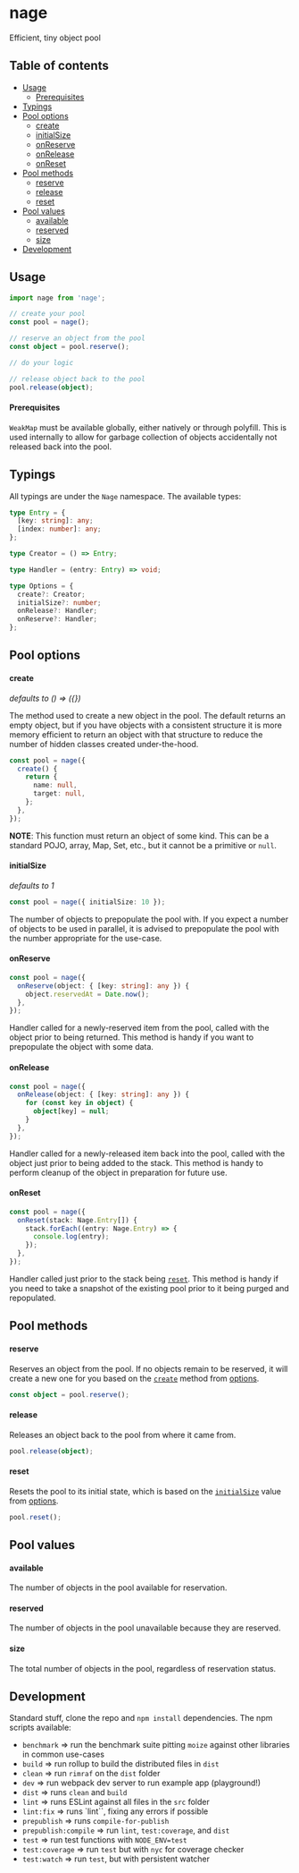 # nage

Efficient, tiny object pool

## Table of contents

- [Usage](#usage)
  - [Prerequisites](#prerequisites)
- [Typings](#typings)
- [Pool options](#pool-options)
  - [create](#create)
  - [initialSize](#initialsize)
  - [onReserve](#onreserve)
  - [onRelease](#onrelease)
  - [onReset](#onreset)
- [Pool methods](#pool-methods)
  - [reserve](#reserve)
  - [release](#release)
  - [reset](#reset)
- [Pool values](#pool-values)
  - [available](#available)
  - [reserved](#reserved)
  - [size](#size)
- [Development](#development)

## Usage

```typescript
import nage from 'nage';

// create your pool
const pool = nage();

// reserve an object from the pool
const object = pool.reserve();

// do your logic

// release object back to the pool
pool.release(object);
```

#### Prerequisites

`WeakMap` must be available globally, either natively or through polyfill. This is used internally to allow for garbage collection of objects accidentally not released back into the pool.

## Typings

All typings are under the `Nage` namespace. The available types:

```typescript
type Entry = {
  [key: string]: any;
  [index: number]: any;
};

type Creator = () => Entry;

type Handler = (entry: Entry) => void;

type Options = {
  create?: Creator;
  initialSize?: number;
  onRelease?: Handler;
  onReserve?: Handler;
};
```

## Pool options

#### create

_defaults to () => ({})_

The method used to create a new object in the pool. The default returns an empty object, but if you have objects with a consistent structure it is more memory efficient to return an object with that structure to reduce the number of hidden classes created under-the-hood.

```typescript
const pool = nage({
  create() {
    return {
      name: null,
      target: null,
    };
  },
});
```

**NOTE**: This function must return an object of some kind. This can be a standard POJO, array, Map, Set, etc., but it cannot be a primitive or `null`.

#### initialSize

_defaults to 1_

```typescript
const pool = nage({ initialSize: 10 });
```

The number of objects to prepopulate the pool with. If you expect a number of objects to be used in parallel, it is advised to prepopulate the pool with the number appropriate for the use-case.

#### onReserve

```typescript
const pool = nage({
  onReserve(object: { [key: string]: any }) {
    object.reservedAt = Date.now();
  },
});
```

Handler called for a newly-reserved item from the pool, called with the object prior to being returned. This method is handy if you want to prepopulate the object with some data.

#### onRelease

```typescript
const pool = nage({
  onRelease(object: { [key: string]: any }) {
    for (const key in object) {
      object[key] = null;
    }
  },
});
```

Handler called for a newly-released item back into the pool, called with the object just prior to being added to the stack. This method is handy to perform cleanup of the object in preparation for future use.

#### onReset

```typescript
const pool = nage({
  onReset(stack: Nage.Entry[]) {
    stack.forEach((entry: Nage.Entry) => {
      console.log(entry);
    });
  },
});
```

Handler called just prior to the stack being [`reset`](#reset). This method is handy if you need to take a snapshot of the existing pool prior to it being purged and repopulated.

## Pool methods

#### reserve

Reserves an object from the pool. If no objects remain to be reserved, it will create a new one for you based on the [`create`](#create) method from [options](#pool-options).

```typescript
const object = pool.reserve();
```

#### release

Releases an object back to the pool from where it came from.

```typescript
pool.release(object);
```

#### reset

Resets the pool to its initial state, which is based on the [`initialSize`](#initialsize) value from [options](#options).

```typescript
pool.reset();
```

## Pool values

#### available

The number of objects in the pool available for reservation.

#### reserved

The number of objects in the pool unavailable because they are reserved.

#### size

The total number of objects in the pool, regardless of reservation status.

## Development

Standard stuff, clone the repo and `npm install` dependencies. The npm scripts available:

- `benchmark` => run the benchmark suite pitting `moize` against other libraries in common use-cases
- `build` => run rollup to build the distributed files in `dist`
- `clean` => run `rimraf` on the `dist` folder
- `dev` => run webpack dev server to run example app (playground!)
- `dist` => runs `clean` and `build`
- `lint` => runs ESLint against all files in the `src` folder
- `lint:fix` => runs `lint``, fixing any errors if possible
- `prepublish` => runs `compile-for-publish`
- `prepublish:compile` => run `lint`, `test:coverage`, and `dist`
- `test` => run test functions with `NODE_ENV=test`
- `test:coverage` => run `test` but with `nyc` for coverage checker
- `test:watch` => run `test`, but with persistent watcher
